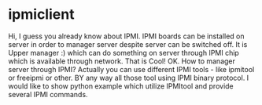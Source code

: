 # ipmiclient

Hi,
I guess you already know about IPMI. IPMI boards can be installed on server in order to manager server despite server can be switched off. It is Upper manager :) which can do something on server through IPMI chip which is available through network. That is Cool! OK. How to manager server through IPMI? Actually you can use different IPMI tools - like ipmitool or freeipmi or other. BY any way all those tool using IPMI binary protocol.
I would like to show python example which utilize IPMItool and provide several IPMI commands.
